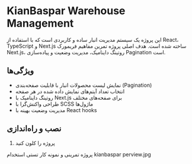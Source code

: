 # KianBaspar Warehouse Management

این پروژه یک سیستم مدیریت انبار ساده و کاربردی است که با استفاده از React، TypeScript و Next.js ساخته شده است.
هدف اصلی پروژه تمرین مفاهیم فریمورک Next.js، روتینگ داینامیک، مدیریت وضعیت و پیاده‌سازی Pagination است.

## ویژگی‌ها

- نمایش لیست محصولات انبار با قابلیت صفحه‌بندی (Pagination)
- انتخاب تعداد آیتم‌های نمایش داده شده در هر صفحه
- روتینگ داینامیک با Next.js برای صفحه‌های مختلف
- طراحی واکنش‌گرا با SCSS ماژول‌ها
- مدیریت وضعیت بهینه با React hooks

## نصب و راه‌اندازی

1. پروژه را کلون کنید
 
پروژه تمرینی و نمونه کار تستی استخدام            kianbaspar perview.jpg
